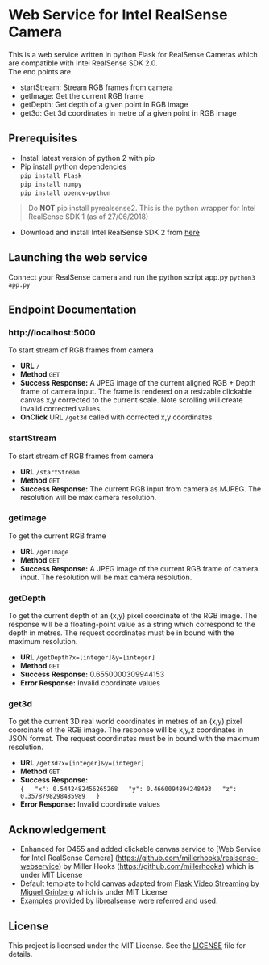 # Web Service for Intel RealSense Camera
This is a web service written in python Flask for RealSense Cameras which are compatible with Intel RealSense SDK 2.0.  
The end points are
* startStream: Stream RGB frames from camera
* getImage: Get the current RGB frame
* getDepth: Get depth of a given point in RGB image
* get3d: Get 3d coordinates in metre of a given point in RGB image

## Prerequisites
* Install latest version of python 2 with pip
* Pip install python dependencies  
`pip install Flask`  
`pip install numpy`  
`pip install opencv-python`
> Do **NOT** pip install pyrealsense2. This is the python wrapper for Intel RealSense SDK 1 (as of 27/06/2018)
* Download and install Intel RealSense SDK 2 from [here](https://github.com/IntelRealSense/librealsense)

## Launching the web service
Connect your RealSense camera and run the python script app.py 
`python3 app.py`

## Endpoint Documentation
### http://localhost:5000
To start stream of RGB frames from camera  
* **URL** `/`
* **Method** `GET`
* **Success Response:** A JPEG image of the current aligned RGB + Depth frame of camera input. The frame is rendered on a resizable clickable canvas x,y corrected to the current scale.  Note scrolling will create invalid corrected values. 
* **OnClick** URL `/get3d` called with corrected x,y coordinates 

### startStream
To start stream of RGB frames from camera  
* **URL** `/startStream`
* **Method** `GET`
* **Success Response:** The current RGB input from camera as MJPEG. The resolution will be max camera resolution.

### getImage
To get the current RGB frame
* **URL** `/getImage`
* **Method** `GET`
* **Success Response:** A JPEG image of the current RGB frame of camera input. The resolution will be max camera resolution.

### getDepth
To get the current depth of an (x,y) pixel coordinate of the RGB image. The response will be a floating-point value as a string which correspond to the depth in metres. The request coordinates must be in bound with the maximum resolution.
* **URL** `/getDepth?x=[integer]&y=[integer]`
* **Method** `GET`
* **Success Response:** 0.6550000309944153
* **Error Response:** Invalid coordinate values

### get3d
To get the current 3D real world coordinates in metres of an (x,y) pixel coordinate of the RGB image. The response will be x,y,z coordinates in JSON format. The request coordinates must be in bound with the maximum resolution.
* **URL** `/get3d?x=[integer]&y=[integer]`
* **Method** `GET`
* **Success Response:**  
`{  
    "x": 0.5442482456265268  
    "y": 0.4660094894248493  
    "z": 0.3578798298485989  
 }`  
* **Error Response:** Invalid coordinate values

## Acknowledgement
* Enhanced for D455 and added clickable canvas service to [Web Service for Intel RealSense Camera] (https://github.com/millerhooks/realsense-webservice) by Miller Hooks (https://github.com/millerhooks) which is under MIT License
* Default template to hold canvas adapted from [Flask Video Streaming](https://github.com/miguelgrinberg/flask-video-streaming) by [Miguel Grinberg](https://github.com/miguelgrinberg) which is under MIT License  
* [Examples](https://github.com/IntelRealSense/librealsense/tree/master/wrappers/python/examples) provided by [librealsense](https://github.com/IntelRealSense/librealsense) were referred and used.

## License
This project is licensed under the MIT License. See the [LICENSE](LICENSE) file for details.
